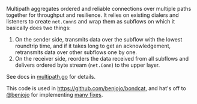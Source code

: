 Multipath aggregates ordered and reliable connections over multiple paths together for throughput and resilience. It relies on existing dialers and listeners to create `net.Conn`s and wrap them as subflows on which it basically does two things:

1. On the sender side, transmits data over the subflow with the lowest roundtrip time, and if it takes long to get an acknowledgement, retransmits data over other subflows one by one.
1. On the receiver side, reorders the data received from all subflows and delivers ordered byte stream (`net.Conn`) to the upper layer.

See docs in [multipath.go](multipath.go) for details.

This code is used in https://github.com/benjojo/bondcat, and hat's off to [@benjojo](https://github.com/benjojo) for implementing [many fixes](https://github.com/benjojo/bondcat/tree/main/multipath).
